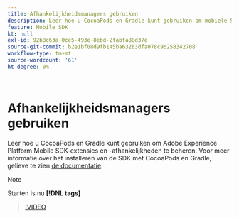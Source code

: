 ```yaml
---
title: Afhankelijkheidsmanagers gebruiken
description: Leer hoe u CocoaPods en Gradle kunt gebruiken om mobiele SDK-extensies en -afhankelijkheden te beheren.
feature: Mobile SDK
kt: null
exl-id: 92b8c63a-0ce5-493e-8ebd-2fabfa88d37e
source-git-commit: b2e1bf08d9fb145ba63263dfa078c96258342708
workflow-type: tm+mt
source-wordcount: '61'
ht-degree: 0%

---
```


# Afhankelijkheidsmanagers gebruiken

Leer hoe u CocoaPods en Gradle kunt gebruiken om Adobe Experience Platform Mobile SDK-extensies en -afhankelijkheden te beheren. Voor meer informatie over het installeren van de SDK met CocoaPods en Gradle, gelieve te zien [de documentatie](https://developer.adobe.com/client-sdks/documentation/getting-started/get-the-sdk/).

>[!NOTE]
>
> Starten is nu **[!DNL tags]**

>[!VIDEO](https://video.tv.adobe.com/v/26263/?quality=12&learn=on)
